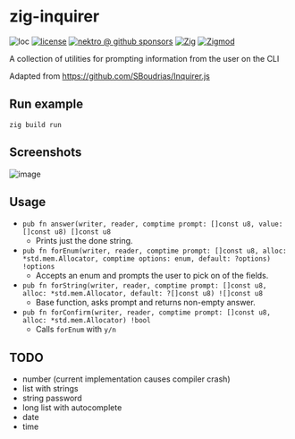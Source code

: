 # zig-inquirer

![loc](https://sloc.xyz/github/nektro/zig-inquirer)
[![license](https://img.shields.io/github/license/nektro/zig-inquirer.svg)](https://github.com/nektro/zig-inquirer/blob/master/LICENSE)
[![nektro @ github sponsors](https://img.shields.io/badge/sponsors-nektro-purple?logo=github)](https://github.com/sponsors/nektro)
[![Zig](https://img.shields.io/badge/Zig-0.14-f7a41d)](https://ziglang.org/)
[![Zigmod](https://img.shields.io/badge/Zigmod-latest-f7a41d)](https://github.com/nektro/zigmod)

A collection of utilities for prompting information from the user on the CLI

Adapted from https://github.com/SBoudrias/Inquirer.js

## Run example

```
zig build run
```

## Screenshots

![image](https://user-images.githubusercontent.com/5464072/127479686-fda8f860-a705-4fd6-9768-a3e1f53a6bc7.png)

## Usage

- `pub fn answer(writer, reader, comptime prompt: []const u8, value: []const u8) []const u8`
    - Prints just the done string.
- `pub fn forEnum(writer, reader, comptime prompt: []const u8, alloc: *std.mem.Allocator, comptime options: enum, default: ?options) !options`
    - Accepts an enum and prompts the user to pick on of the fields.
- `pub fn forString(writer, reader, comptime prompt: []const u8, alloc: *std.mem.Allocator, default: ?[]const u8) ![]const u8`
    - Base function, asks prompt and returns non-empty answer.
- `pub fn forConfirm(writer, reader, comptime prompt: []const u8, alloc: *std.mem.Allocator) !bool`
    - Calls `forEnum` with `y/n`

## TODO

- number (current implementation causes compiler crash)
- list with strings
- string password
- long list with autocomplete
- date
- time
